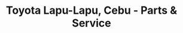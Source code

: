 ---
title: "Toyota Lapu-Lapu, Cebu - Parts & Service"
url: /lapu-lapu/toyota-lapu-lapu-cebu-parts-and-service/
shop: car
---